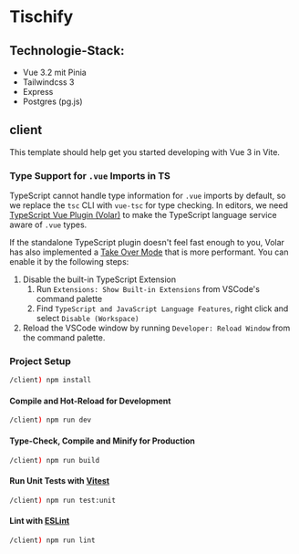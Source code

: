 # Tischify

## Technologie-Stack:

- Vue 3.2 mit Pinia
- Tailwindcss 3
- Express
- Postgres (pg.js)

## client

This template should help get you started developing with Vue 3 in Vite.

### Type Support for `.vue` Imports in TS

TypeScript cannot handle type information for `.vue` imports by default, so we replace the `tsc` CLI with `vue-tsc` for type checking. In editors, we need [TypeScript Vue Plugin (Volar)](https://marketplace.visualstudio.com/items?itemName=Vue.vscode-typescript-vue-plugin) to make the TypeScript language service aware of `.vue` types.

If the standalone TypeScript plugin doesn't feel fast enough to you, Volar has also implemented a [Take Over Mode](https://github.com/johnsoncodehk/volar/discussions/471#discussioncomment-1361669) that is more performant. You can enable it by the following steps:

1. Disable the built-in TypeScript Extension
   1. Run `Extensions: Show Built-in Extensions` from VSCode's command palette
   2. Find `TypeScript and JavaScript Language Features`, right click and select `Disable (Workspace)`
2. Reload the VSCode window by running `Developer: Reload Window` from the command palette.

### Project Setup

```sh
/client) npm install
```

#### Compile and Hot-Reload for Development

```sh
/client) npm run dev
```

#### Type-Check, Compile and Minify for Production

```sh
/client) npm run build
```

#### Run Unit Tests with [Vitest](https://vitest.dev/)

```sh
/client) npm run test:unit
```

#### Lint with [ESLint](https://eslint.org/)

```sh
/client) npm run lint
```
